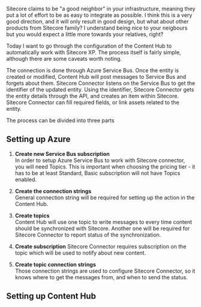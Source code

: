 Sitecore claims to be "a good neighbor" in your infrastructure, meaning they put a lot of effort to be as easy to integrate as possible.
I think this is a very good direction, and it will only result in good design, but what about other products from Sitecore family?
I understand being nice to your neigbours but you would expect a little more towards your relatives, right?

Today I want to go through the configuration of the Content Hub to automatically work with Sitecore XP.
The process itself is fairly simple, although there are some caveats worth noting.

The connection is done through Azure Service Bus.
Once the entity is created or modified, Content Hub will post messages to Service Bus and forgets about them.
Sitecore Connector listens on the Service Bus to get the identifier of the updated entity.
Using the identifier, Sitecore Connector gets the entity details through the API, and creates an item within Sitecore.
Sitecore Connector can fill required fields, or link assets related to the entity.

The process can be divided into three parts

## Setting up Azure

1. **Create new Service Bus subscription**  
In order to setup Azure Service Bus to work with Sitecore connector, you will need Topics.
This is important when choosing the pricing tier - it has to be at least Standard, Basic subscription will not have Topics enabled.

2. **Create the connection strings**  
General connection string will be required for setting up the action in the Content Hub.

3. **Create topics**  
Content Hub will use one topic to write messages to every time content should be synchronized with Sitecore.
Another one will be required for Sitecore Connector to report status of the synchronization.  

4. **Create subscription**
Sitecore Connector requires subscription on the topic which will be used to notify about new content.

5. **Create topic connection strings**  
Those connection strings are used to configure Sitecore Connector, so it knows where to get the messages from, and when to send the status.

## Setting up Content Hub

